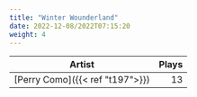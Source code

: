 ```yaml
---
title: "Winter Wounderland"
date: 2022-12-08/2022T07:15:20
weight: 4
---
```




 Artist | Plays 
----- | -----:
[Perry Como]({{< ref "t197">}}) | 13
